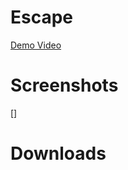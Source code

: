 # Escape

[Demo Video](https://www.youtube.com/watch?v=WGPzNuo5j88)

# Screenshots

[]

# Downloads

